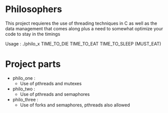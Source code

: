 # Philosophers

This project requieres the use of threading techniques in C as well as the data management that comes along plus a need to somewhat optimize your code to stay in the timings

Usage : ./philo_x TIME_TO_DIE   TIME_TO_EAT  TIME_TO_SLEEP (MUST_EAT)

# Project parts
  - philo_one :
    - Use of pthreads and mutexes 
   - philo_two :
        - Use of pthreads and semaphores
   - philo_three :
        - Use of forks and semaphores, pthreads also allowed
